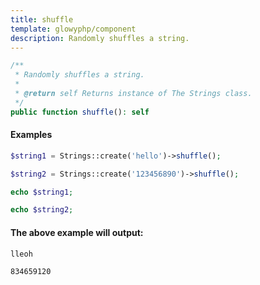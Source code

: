 ```yaml
---
title: shuffle
template: glowyphp/component
description: Randomly shuffles a string.
---
```


```php
/**
 * Randomly shuffles a string.
 *
 * @return self Returns instance of The Strings class.
 */
public function shuffle(): self
```

#### Examples

```php
$string1 = Strings::create('hello')->shuffle();

$string2 = Strings::create('123456890')->shuffle();

echo $string1;

echo $string2;
```

#### The above example will output:

```text
lleoh

834659120
```
